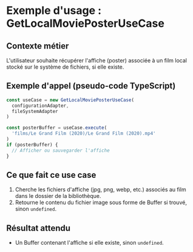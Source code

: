 # Exemple d'usage : GetLocalMoviePosterUseCase

## Contexte métier

L'utilisateur souhaite récupérer l'affiche (poster) associée à un film local stocké sur le système de fichiers, si elle existe.

## Exemple d'appel (pseudo-code TypeScript)

```ts
const useCase = new GetLocalMoviePosterUseCase(
  configurationAdapter,
  fileSystemAdapter
)

const posterBuffer = useCase.execute(
  'films/Le Grand Film (2020)/Le Grand Film (2020).mp4'
)
if (posterBuffer) {
  // Afficher ou sauvegarder l'affiche
}
```

## Ce que fait ce use case

1. Cherche les fichiers d'affiche (jpg, png, webp, etc.) associés au film dans le dossier de la bibliothèque.
2. Retourne le contenu du fichier image sous forme de Buffer si trouvé, sinon `undefined`.

## Résultat attendu

- Un Buffer contenant l'affiche si elle existe, sinon `undefined`.
